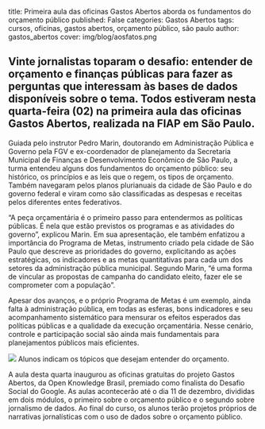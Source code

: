 title: Primeira aula das oficinas Gastos Abertos aborda os fundamentos do orçamento público
published: False
categories: Gastos Abertos
tags: cursos, oficinas, gastos abertos, orçamento público, são paulo
author: gastos_abertos
cover: img/blog/aosfatos.png

## Vinte jornalistas toparam o desafio: entender de orçamento e finanças públicas para fazer as perguntas que interessam às bases de dados disponíveis sobre o tema. Todos estiveram nesta quarta-feira (02) na primeira aula das oficinas Gastos Abertos, realizada na FIAP em São Paulo.

Guiada pelo instrutor Pedro Marin, doutorando em Administração Pública e Governo pela FGV e ex-coordenador de planejamento da Secretaria Municipal de Finanças e Desenvolvimento Econômico de São Paulo, a turma entendeu alguns dos fundamentos do orçamento público: seu histórico, os princípios e as leis que o regem, os tipos de orçamento. Também navegaram pelos planos plurianuais da cidade de São Paulo e do governo federal e viram como são classificadas as despesas e receitas pelos diferentes entes federativos.

“A peça orçamentária é o primeiro passo para entendermos as políticas públicas. É nela que estão previstos os programas e as atividades do governo”, explicou Marin. Em sua apresentação, ele também enfatizou a importância do Programa de Metas, instrumento criado pela cidade de São Paulo que descreve as prioridades do governo, explicitando as ações estratégicas, os indicadores e as metas quantitativas para cada um dos setores da administração pública municipal. Segundo Marin, “é uma forma de vincular as propostas de campanha do candidato eleito, fazer ele se comprometer com a população”.

Apesar dos avanços, e o próprio Programa de Metas é um exemplo, ainda falta à administração pública, em todas as esferas, bons indicadores e seu acompanhamento sistemático para mensurar os efeitos esperados das políticas públicas e a qualidade da execução orçamentária. Nesse cenário, controle e participação social são ainda mais fundamentais para planejamentos públicos mais eficientes.

<img src="http://escoladedados.org/files/2015/12/IMG_7912-1024x683.jpg" />
Alunos indicam os tópicos que desejam entender do orçamento.

A aula desta quarta inaugurou as oficinas gratuitas do projeto Gastos Abertos, da Open Knowledge Brasil, premiado como finalista do Desafio Social do Google. As aulas acontecerão até o dia 11 de dezembro, divididas em dois módulos, o primeiro sobre o orçamento público e o segundo sobre jornalismo de dados. Ao final do curso, os alunos terão projetos próprios de narrativas jornalísticas com o uso de dados sobre o orçamento público.

